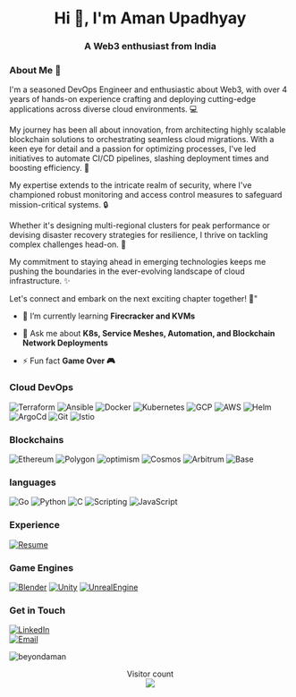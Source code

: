 <h1 align="center">Hi 👋, I'm Aman Upadhyay</h1>
<h3 align="center">A Web3 enthusiast from India</h3>

<!-- <p align="left"> <a href="https://github.com/ryo-ma/github-profile-trophy"><img src="https://github-profile-trophy.vercel.app/?username=beyondaman" alt="beyondaman" /></a> </p> -->

### About Me 🙋

I'm a seasoned DevOps Engineer and enthusiastic about Web3, with over 4 years of hands-on experience crafting and deploying cutting-edge applications across diverse cloud environments. 💻

My journey has been all about innovation, from architecting highly scalable blockchain solutions to orchestrating seamless cloud migrations. With a keen eye for detail and a passion for optimizing processes, I've led initiatives to automate CI/CD pipelines, slashing deployment times and boosting efficiency. 🚀

My expertise extends to the intricate realm of security, where I've championed robust monitoring and access control measures to safeguard mission-critical systems. 🔒

Whether it's designing multi-regional clusters for peak performance or devising disaster recovery strategies for resilience, I thrive on tackling complex challenges head-on. 💼

My commitment to staying ahead in emerging technologies keeps me pushing the boundaries in the ever-evolving landscape of cloud infrastructure. ✨

Let's connect and embark on the next exciting chapter together! 🌟"

- 🌱 I’m currently learning **Firecracker and KVMs**

- 💬 Ask me about **K8s, Service Meshes, Automation, and Blockchain Network Deployments**

- ⚡ Fun fact **Game Over 🎮**
### Cloud DevOps
![Terraform](https://img.shields.io/badge/terraform-%235835CC.svg?style=for-the-badge&logo=terraform&logoColor=white)
![Ansible](https://img.shields.io/badge/ansible-orange.svg?style=for-the-badge&logo=ansible&logoColor=white)
![Docker](https://img.shields.io/badge/docker-%230db7ed.svg?style=for-the-badge&logo=docker&logoColor=white)
![Kubernetes](https://img.shields.io/badge/kubernetes-%23326ce5.svg?style=for-the-badge&logo=kubernetes&logoColor=white)
![GCP](https://img.shields.io/badge/gcp-blue.svg?style=for-the-badge&logo=googlecloud&logoColor=white)
![AWS](https://img.shields.io/badge/AWS-%23FF9900.svg?style=for-the-badge&logo=amazon-aws&logoColor=white)
![Helm](https://img.shields.io/badge/HELM-%235835CC.svg?style=for-the-badge&logo=helm&logoColor=white)
![ArgoCd](https://img.shields.io/badge/ArgoCD-white.svg?style=for-the-badge&logo=argo&logoColor=orange)
![Git](https://img.shields.io/badge/git-green.svg?style=for-the-badge&logo=git&logoColor=white)
![Istio](https://img.shields.io/badge/istio-%235835CC.svg?style=for-the-badge&logo=istio&logoColor=white)

### Blockchains
![Ethereum](https://img.shields.io/badge/ethereum-red.svg?style=for-the-badge&logo=ethereum&logoColor=white)
![Polygon](https://img.shields.io/badge/Polygon-%235835CC.svg?style=for-the-badge&logo=Polygon&logoColor=white)
![optimism](https://img.shields.io/badge/optimism-black.svg?style=for-the-badge&logo=googleoptimize&logoColor=red)
![Cosmos](https://img.shields.io/badge/Cosmos-green.svg?style=for-the-badge&logo=icomoon&logoColor=white)
![Arbitrum](https://img.shields.io/badge/Arbitrum-orange.svg?style=for-the-badge&logo=arxiv&logoColor=black)
![Base](https://img.shields.io/badge/Base-black.svg?style=for-the-badge&logo=hashnode&logoColor=red)

### languages
![Go](https://img.shields.io/badge/go-blue.svg?style=for-the-badge&logo=go&logoColor=white)
![Python](https://img.shields.io/badge/python-3670A0?style=for-the-badge&logo=python&logoColor=ffdd54)
![C](https://img.shields.io/badge/C-orange.svg?style=for-the-badge&logo=c&logoColor=whiblackte)
![Scripting](https://img.shields.io/badge/Scripting-green.svg?style=for-the-badge&logo=powershell&logoColor=black)
![JavaScript](https://img.shields.io/badge/javascript-%23323330.svg?style=for-the-badge&logo=javascript&logoColor=%23F7DF1E)


### Experience

[![Resume](https://img.shields.io/badge/Resume-white.svg?style=for-the-badge&logo=readme&logoColor=blue)](https://bold.pro/my/au06)

### Game Engines
[![Blender](https://img.shields.io/badge/Blender-grey.svg?style=for-the-badge&logo=blender&logoColor=orange)](https://bold.pro/my/au06)
[![Unity](https://img.shields.io/badge/Unity-white.svg?style=for-the-badge&logo=unity&logoColor=black)](https://bold.pro/my/au06)
[![UnrealEngine](https://img.shields.io/badge/UnrealEngine-black.svg?style=for-the-badge&logo=unrealengine&logoColor=white)](https://bold.pro/my/au06)

### Get in Touch
[![LinkedIn](https://img.shields.io/badge/linkedin-%230077B5.svg?style=for-the-badge&logo=linkedin&logoColor=white)](https://www.linkedin.com/in/au06/) \
[![Email](https://img.shields.io/badge/email-white.svg?style=for-the-badge&logo=gmail&logoColor=red)](mailto:aman.au06@gmail.com)

<!-- <p><img align="left" src="https://github-readme-stats.vercel.app/api/top-langs?username=beyondaman&show_icons=true&locale=en&layout=compact" alt="beyondaman" /></p>

<p>&nbsp;<img align="center" src="https://github-readme-stats.vercel.app/api?username=beyondaman&show_icons=true&locale=en" alt="beyondaman" /></p> -->

<p><img align="center" src="https://github-readme-streak-stats.herokuapp.com/?user=beyondaman&" alt="beyondaman" /></p>

<p align="center"> 
  Visitor count<br>
  <img src="https://profile-counter.glitch.me/jarvis-404/count.svg" />
</p>